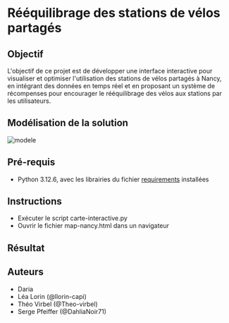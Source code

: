 # Rééquilibrage des stations de vélos partagés

## Objectif
L'objectif de ce projet est de  développer une interface interactive pour visualiser et optimiser l'utilisation des stations de vélos partagés à Nancy, en intégrant des données en temps réel et en proposant un système de récompenses pour encourager le rééquilibrage des vélos aux stations par les utilisateurs.

## Modélisation de la solution
![modele](diagramme.drawio)

##  Pré-requis
* Python 3.12.6, avec les librairies du fichier [requirements](requirements.txt) installées

## Instructions
* Exécuter le script carte-interactive.py
* Ouvrir le fichier map-nancy.html dans un navigateur

## Résultat


## Auteurs
* Daria
* Léa Lorin (@llorin-capi)
* Théo Virbel (@Theo-virbel)
* Serge Pfeiffer (@DahliaNoir71)
